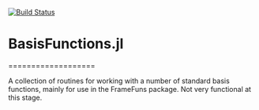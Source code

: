[![Build Status](https://travis-ci.org/daanhb/BasisFunctions.jl.svg?branch=master)](https://travis-ci.org/daanhb/BasisFunctions.jl)

# BasisFunctions.jl
===================

A collection of routines for working with a number of standard basis functions, mainly for use in the FrameFuns package. Not very functional at this stage.
